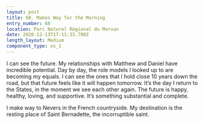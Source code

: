 ```yaml
---
layout: post
title: 68. Makes Way for the Morning
entry_number: 68
location: Parc Naturel Régional du Morvan
date: 2020-12-13T17:11:33.790Z
length_layout: Medium
component_type: xs_1
---
```

I can see the future. My relationships with Matthew and Daniel have incredible potential. Day by day, the role models I looked up to are becoming my equals. I can see the ones that I hold close 10 years down the road, but that future feels like it will happen tomorrow. It’s the day I return to the States, in the moment we see each other again. The future is happy, healthy, loving, and supportive. It’s something substantial and complete. 


I make way to Nevers in the French countryside. My destination is the resting place of Saint Bernadette, the incorruptible saint. 
